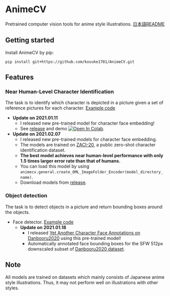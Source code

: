 # AnimeCV

Pretrained computer vision tools for anime style illustrations. [日本語README](README_ja.md)

## Getting started

Install AnimeCV by pip:

```
pip install git+https://github.com/kosuke1701/AnimeCV.git
```

## Features

### Near Human-Level Character Identification

The task is to identify which character is depicted in a picture given a set of reference pictures for each character.
[Example code](examples/character_re_identification.py)

* **Update on 2021.01.11**
  - I released new pre-trained model for character face embedding!
  - See [release](https://github.com/kosuke1701/AnimeCV/releases/tag/0111_best_randaug) and demo  [![Open In Colab](https://colab.research.google.com/assets/colab-badge.svg)](https://colab.research.google.com/github/kosuke1701/AnimeCV/blob/master/examples/demo_oml.ipynb).
* **Update on 2021.02.07**
  - I released new pre-trained models for character face embedding.
  - The models are trained on [ZACI-20](https://github.com/kosuke1701/ZACI-20-dataset), a public zero-shot character identification dataset.
  - **The best model achieves near human-level performance with only 1.5 times larger error rate than that of humans.**
  - You can load this model by using `animecv.general.create_OML_ImageFolder_Encoder(model_directory_name)`.
  - Download models from [release](https://github.com/kosuke1701/AnimeCV/releases/tag/0111_best_randaug).

### Object detection

The task is to detect objects in a picture and return bounding boxes around the objects.

* Face detector. [Example code](examples/character_face_detection.py)
  - **Update on 2021.01.18**
    - I released [Yet Another Character Face Annotations on Danbooru2020](https://github.com/kosuke1701/AnimeCV/releases/tag/0.0) using this pre-trained model!
    - Automatically annotated face bounding boxes for the SFW 512px downscaled subset of [Danbooru2020 dataset](https://www.gwern.net/Danbooru2020).

## Note

All models are trained on datasets which mainly consists of Japanese anime style illustrations. Thus, it may not perform well on illustrations with other styles.
